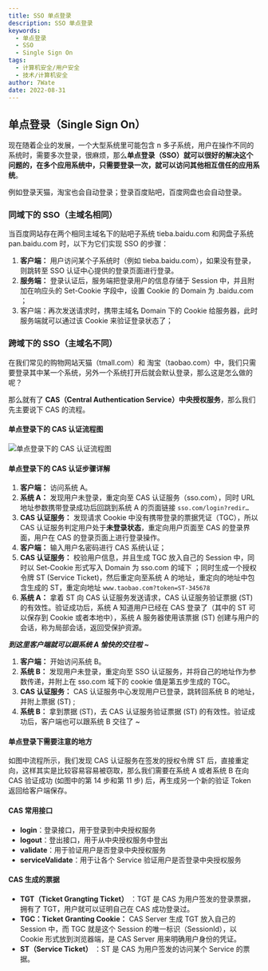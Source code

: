 ```yaml
---
title: SSO 单点登录
description: SSO 单点登录
keywords:
  - 单点登录
  - SSO
  - Single Sign On
tags:
  - 计算机安全/用户安全
  - 技术/计算机安全
author: 7Wate
date: 2022-08-31
---
```


## 单点登录（Single Sign On）

现在随着企业的发展，一个大型系统里可能包含 n 多子系统，用户在操作不同的系统时，需要多次登录，很麻烦，那么**单点登录（SSO）**就可以很好的解决这个问题的，在**多个应用系统中，只需要登录一次，就可以访问其他相互信任的应用系统**。

例如登录天猫，淘宝也会自动登录；登录百度贴吧，百度网盘也会自动登录。

### 同域下的 SSO（主域名相同）

当百度网站存在两个相同主域名下的贴吧子系统 tieba.baidu.com 和网盘子系统 pan.baidu.com 时，以下为它们实现 SSO 的步骤：

1. **客户端：** 用户访问某个子系统时（例如 tieba.baidu.com），如果没有登录，则跳转至 SSO 认证中心提供的登录页面进行登录。
2. **服务端：** 登录认证后，服务端把登录用户的信息存储于 Session 中，并且附加在响应头的 Set-Cookie 字段中，设置 Cookie 的 Domain 为 .baidu.com ；
3. 客户端：再次发送请求时，携带主域名 Domain 下的 Cookie 给服务器，此时服务端就可以通过该 Cookie 来验证登录状态了；

### 跨域下的 SSO（主域名不同）

在我们常见的购物网站天猫（tmall.com）和 淘宝（taobao.com）中，我们只需要登录其中某一个系统，另外一个系统打开后就会默认登录，那么这是怎么做的呢？

那么就有了 **CAS（Central Authentication Service）中央授权服务**，那么我们先主要说下 CAS 的流程。

#### 单点登录下的 CAS 认证流程图

![单点登录下的 CAS 认证流程图](https://static.7wate.com/img/2022/08/30/227748c758a02.png)

#### 单点登录下的 CAS 认证步骤详解

1. **客户端：** 访问系统 A。
2. **系统 A：** 发现用户未登录，重定向至 CAS 认证服务（sso.com），同时 URL 地址参数携带登录成功后回跳到系统 A 的页面链接 `sso.com/login?redir…`
3. **CAS 认证服务：** 发现请求 Cookie 中没有携带登录的票据凭证（TGC），所以 CAS 认证服务判定用户处于**未登录状态**，重定向用户页面至 CAS 的登录界面，用户在 CAS 的登录页面上进行登录操作。
4. **客户端：** 输入用户名密码进行 CAS 系统认证；
5. **CAS 认证服务：** 校验用户信息，并且生成 TGC 放入自己的 Session 中，同时以 Set-Cookie 形式写入 Domain 为 sso.com 的域下 ；同时生成一个授权令牌 ST (Service Ticket)，然后重定向至系统 A 的地址，重定向的地址中包含生成的 ST，重定向地址 `www.taobao.com?token=ST-345678`
6. **系统 A：** 拿着 ST 向 CAS 认证服务发送请求，CAS 认证服务验证票据 (ST) 的有效性。验证成功后，系统 A 知道用户已经在 CAS 登录了（其中的 ST 可以保存到 Cookie 或者本地中），系统 A 服务器使用该票据 (ST) 创建与用户的会话，称为局部会话，返回受保护资源。

***到这里客户端就可以跟系统 A 愉快的交往啦 ~***

1. **客户端：** 开始访问系统 B。
2. **系统 B：** 发现用户未登录，重定向至 SSO 认证服务，并将自己的地址作为参数传递，并附上在 sso.com 域下的 cookie 值是第五步生成的 TGC。
3. **CAS 认证服务：** CAS 认证服务中心发现用户已登录，跳转回系统 B 的地址，并附上票据 (ST) ;
4. **系统 B：** 拿到票据 (ST)，去 CAS 认证服务验证票据 (ST) 的有效性。验证成功后，客户端也可以跟系统 B 交往了 ~

#### 单点登录下需要注意的地方

如图中流程所示，我们发现 CAS 认证服务在签发的授权令牌 ST 后，直接重定向，这样其实是比较容易容易被窃取，那么我们需要在系统 A 或者系统 B 在向 CAS 验证成功 (如图中的第 14 步和第 11 步) 后，再生成另一个新的验证 Token 返回给客户端保存。

#### CAS 常用接口

- **login**：登录接口，用于登录到中央授权服务
- **logout**：登出接口，用于从中央授权服务中登出
- **validate**：用于验证用户是否登录中央授权服务
- **serviceValidate**：用于让各个 Service 验证用户是否登录中央授权服务

#### CAS 生成的票据

- **TGT（Ticket Grangting Ticket）** ：TGT 是 CAS 为用户签发的登录票据，拥有了 TGT，用户就可以证明自己在 CAS 成功登录过。
- **TGC：Ticket Granting Cookie：** CAS Server 生成 TGT 放入自己的 Session 中，而 TGC 就是这个 Session 的唯一标识（SessionId），以 Cookie 形式放到浏览器端，是 CAS Server 用来明确用户身份的凭证。
- **ST（Service Ticket）** ：ST 是 CAS 为用户签发的访问某个 Service 的票据。
